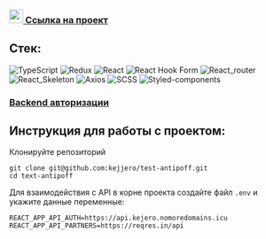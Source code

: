 ### <img src="https://cdn-icons-png.flaticon.com/512/7135/7135133.png" width="25" />[ Ссылка на проект](https://kejjero.github.io/test-antipoff/)

## Стек:
![TypeScript](https://img.shields.io/badge/-TypeScript-0d1117?style=for-the-badge&logo=TypeScript)
![Redux](https://img.shields.io/badge/-Redux_Toolkit-0d1117?style=for-the-badge&logo=Redux)
![React](https://img.shields.io/badge/-React-0d1117?style=for-the-badge&logo=React)
![React Hook Form](https://img.shields.io/badge/-react_hook_form-0d1117?style=for-the-badge&logo=react-hook-form)
![React_router](https://img.shields.io/badge/-React_router-0d1117?style=for-the-badge&logo=React-router)
![React_Skeleton](https://img.shields.io/badge/-React_Skeleton-0d1117?style=for-the-badge&logo=React_Skeleton)
![Axios](https://img.shields.io/badge/-Axios-0d1117?style=for-the-badge&logo=Axios)
![SCSS](https://img.shields.io/badge/-SCSS-0d1117?style=for-the-badge&logo=sass)
![Styled-components](https://img.shields.io/badge/-Styled_components-0d1117?style=for-the-badge&logo=Styled-components)

### [Backend авторизации](https://api.kejero.nomoredomains.icu)

## Инструкция для работы с проектом:

Клонируйте репозиторий 
```
git clone git@github.com:kejjero/test-antipoff.git
cd text-antipoff
```

Для взаимодействия с API в корне проекта создайте файл `.env` и
укажите данные переменные:
```
REACT_APP_API_AUTH=https://api.kejero.nomoredomains.icu
REACT_APP_API_PARTNERS=https://reqres.in/api
```
